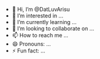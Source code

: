 - 👋 Hi, I’m @DatLuvArisu
- 👀 I’m interested in ...
- 🌱 I’m currently learning ...
- 💞️ I’m looking to collaborate on ...
- 📫 How to reach me ...
- 😄 Pronouns: ...
- ⚡ Fun fact: ...

<!---
DatLuvArisu/DatLuvArisu is a ✨ special ✨ repository because its `README.md` (this file) appears on your GitHub profile.
You can click the Preview link to take a look at your changes.
--->
